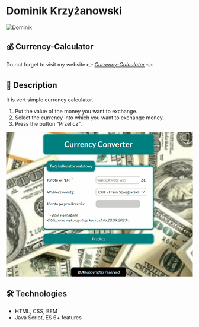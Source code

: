 # Dominik Krzyżanowski
![Dominik](images/domino.png)

## 💰 Currency-Calculator
Do not forget to visit my website 👉 [*Currency-Calculator*](https://dominik-krzyzanowski.github.io/Currency-Calculator/) 👈

## 📖 Description
It is vert simple currency calculator.
1. Put the value of the money you want to exchange.
2. Select the currency into which you want to exchange money. 
3. Press the button "Przelicz".
   
<img src="images/readme.gif" alt="howToUse" width="834"/> <br>

## 🛠 Technologies
- HTML, CSS, BEM
- Java Script, ES 6+ features
